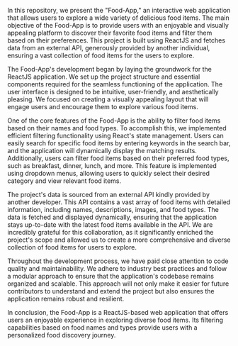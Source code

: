 In this repository, we present the "Food-App," an interactive web application that allows users to explore a wide variety of delicious food items. The main objective of the Food-App is to provide users with an enjoyable and visually appealing platform to discover their favorite food items and filter them based on their preferences. This project is built using ReactJS and fetches data from an external API, generously provided by another individual, ensuring a vast collection of food items for the users to explore.

The Food-App's development began by laying the groundwork for the ReactJS application. We set up the project structure and essential components required for the seamless functioning of the application. The user interface is designed to be intuitive, user-friendly, and aesthetically pleasing. We focused on creating a visually appealing layout that will engage users and encourage them to explore various food items.

One of the core features of the Food-App is the ability to filter food items based on their names and food types. To accomplish this, we implemented efficient filtering functionality using React's state management. Users can easily search for specific food items by entering keywords in the search bar, and the application will dynamically display the matching results. Additionally, users can filter food items based on their preferred food types, such as breakfast, dinner, lunch, and more. This feature is implemented using dropdown menus, allowing users to quickly select their desired category and view relevant food items.

The project's data is sourced from an external API kindly provided by another developer. This API contains a vast array of food items with detailed information, including names, descriptions, images, and food types. The data is fetched and displayed dynamically, ensuring that the application stays up-to-date with the latest food items available in the API. We are incredibly grateful for this collaboration, as it significantly enriched the project's scope and allowed us to create a more comprehensive and diverse collection of food items for users to explore.

Throughout the development process, we have paid close attention to code quality and maintainability. We adhere to industry best practices and follow a modular approach to ensure that the application's codebase remains organized and scalable. This approach will not only make it easier for future contributors to understand and extend the project but also ensures the application remains robust and resilient.

In conclusion, the Food-App is a ReactJS-based web application that offers users an enjoyable experience in exploring diverse food items. Its filtering capabilities based on food names and types provide users with a personalized food discovery journey.
